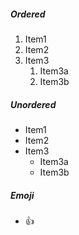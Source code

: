 ##### Ordered
1. Item1
2. Item2
3. Item3
   1. Item3a
   2. Item3b

##### Unordered
* Item1
* Item2
* Item3
   * Item3a
   * Item3b

##### Emoji
* :+1:
